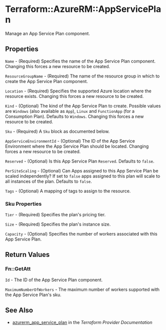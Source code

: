 # Terraform::AzureRM::AppServicePlan

Manage an App Service Plan component.

## Properties

`Name` - (Required) Specifies the name of the App Service Plan component. Changing this forces a new resource to be created.

`ResourceGroupName` - (Required) The name of the resource group in which to create the App Service Plan component.

`Location` - (Required) Specifies the supported Azure location where the resource exists. Changing this forces a new resource to be created.

`Kind` - (Optional) The kind of the App Service Plan to create. Possible values are `Windows` (also available as `App`), `Linux` and `FunctionApp` (for a Consumption Plan). Defaults to `Windows`. Changing this forces a new resource to be created.

`Sku` - (Required) A `Sku` block as documented below.

`AppServiceEnvironmentId` - (Optional) The ID of the App Service Environment where the App Service Plan should be located. Changing forces a new resource to be created.

`Reserved` - (Optional) Is this App Service Plan `Reserved`. Defaults to `false`.

`PerSiteScaling` - (Optional) Can Apps assigned to this App Service Plan be scaled independently? If set to `false` apps assigned to this plan will scale to all instances of the plan.  Defaults to `false`.

`Tags` - (Optional) A mapping of tags to assign to the resource.

### Sku Properties

`Tier` - (Required) Specifies the plan's pricing tier.

`Size` - (Required) Specifies the plan's instance size.

`Capacity` - (Optional) Specifies the number of workers associated with this App Service Plan.


## Return Values

### Fn::GetAtt

`Id` - The ID of the App Service Plan component.

`MaximumNumberOfWorkers` - The maximum number of workers supported with the App Service Plan's sku.

## See Also

* [azurerm_app_service_plan](https://www.terraform.io/docs/providers/azurerm/r/app_service_plan.html) in the _Terraform Provider Documentation_